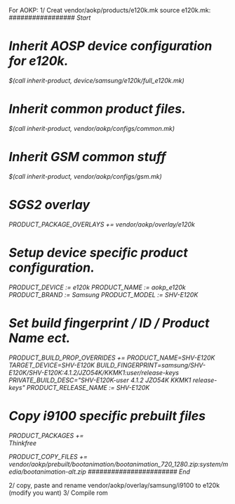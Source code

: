For AOKP:
1/ Creat vendor/aokp/products/e120k.mk
source e120k.mk:
<i>################# Start
# Inherit AOSP device configuration for e120k.
$(call inherit-product, device/samsung/e120k/full_e120k.mk)

# Inherit common product files.
$(call inherit-product, vendor/aokp/configs/common.mk)

# Inherit GSM common stuff
$(call inherit-product, vendor/aokp/configs/gsm.mk)

# SGS2 overlay
PRODUCT_PACKAGE_OVERLAYS += vendor/aokp/overlay/e120k

# Setup device specific product configuration.
PRODUCT_DEVICE := e120k
PRODUCT_NAME := aokp_e120k
PRODUCT_BRAND := Samsung
PRODUCT_MODEL := SHV-E120K

# Set build fingerprint / ID / Product Name ect.
PRODUCT_BUILD_PROP_OVERRIDES += PRODUCT_NAME=SHV-E120K TARGET_DEVICE=SHV-E120K BUILD_FINGERPRINT=samsung/SHV-E120K/SHV-E120K:4.1.2/JZO54K/KKMK1:user/release-keys PRIVATE_BUILD_DESC="SHV-E120K-user 4.1.2 JZO54K KKMK1 release-keys"
PRODUCT_RELEASE_NAME := SHV-E120K

# Copy i9100 specific prebuilt files
PRODUCT_PACKAGES += \
    Thinkfree

PRODUCT_COPY_FILES += \
   vendor/aokp/prebuilt/bootanimation/bootanimation_720_1280.zip:system/media/bootanimation-alt.zip
####################### End</i>

2/ copy, paste and rename vendor/aokp/overlay/samsung/i9100 to e120k (modify you want)
3/ Compile rom
